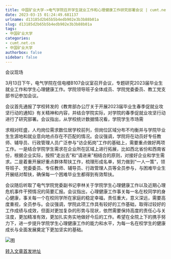 ```yaml
---
title: 中国矿业大学->电气学院召开学生就业工作和心理健康工作研究部署会议 | cumt.net.cn
date: 2023-03-15 01:24:49.681137
urlname: d13185d2b65b5b4edb902e3b3b88b01a
slug: d13185d2b65b5b4edb902e3b3b88b01a
tags: 
- 中国矿业大学
categories:
- cumt.net.cn
- 中国矿业大学
authorbox: false
sidebar: false
---
```

  

会议现场

3月13日下午，电气学院在信电楼B107会议室召开会议，专题研究2023届毕业生就业工作和学生心理健康工作。学院领导班子全体成员、学院党委委员、教工党支部书记参加会议。

会议首先通报了学校转发的《教育部办公厅关于开展2023届毕业生春季促就业攻坚行动的通知》有关精神和内容，并结合学院实际，对学院的春季促就业攻坚行动进行了研究部署。会议指出，从学校统计数据情况看，学院学生市场需
<!--more-->
求相对旺盛，人均岗位需求数位居学校前列，但岗位区域分布不均衡并与学院毕业生生源地和就业意向地点存在不匹配的情况。会议强调，学院将在动员好专任教师、辅导员、行政管理人员广泛参与“访企拓岗”工作的基础上，需要重点做好两项工作。一是结合学院学生需求在企业所在区域上进行拓展，比如西北省份和西南省份，根据企业实际，按照“走出去”和“请进来”相结合的原则，对接好企业和学生需求。二是着重开展好重点群体帮扶工作，梳理形成名单，努力做到“一人一策”，领导班子、党委委员、专任教师、辅导员、行政管理人员等全员参与，与困难毕业生开展结对帮扶，确保每一个困难毕业生都得到有效帮扶。

会议随后听取了电气学院党委副书记李林关于学院学生心理健康工作以及近期心理危机事件干预情况的简要汇报。会议指出，心理健康工作事关每一名在校同学的身心健康，事关每一个在校同学所在家庭的稳定幸福，责任重大，意义深远，需要高度重视，全员参与。会议强调，学院此项工作具有较好的工作基础，取得过较好的工作成绩与成效，但面对更加复杂的形势与现状，依然需要保持高度的责任心与关注度，更加精准有效，更加扎实务实地做好今后的工作。希望在全院上下的携手努力下，进一步提升学院学生心理健康工作的能力和水平，为每一名在校学生的健康成长与全面发展奠定下更加坚实的基础。

![图](https://xwzx.cumt.edu.cn/_upload/article/images/2f/8e/297e872f4668995d8e45e68e4fc3/5fa8470c-708b-438c-94e2-f38e697bf4a1.jpg)

[转入文章首发地址](https://xwzx.cumt.edu.cn/c9/fa/c523a641530/page.htm)